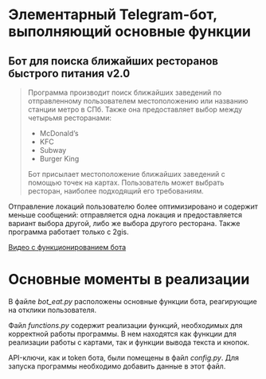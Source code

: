 # Элементарный Telegram-бот, выполняющий основные функции
## Бот для поиска ближайших ресторанов быстрого питания v2.0

> Программа производит поиск ближайших заведений по отправленному пользователем местоположению или названию станции метро в СПб. Также она предоставляет выбор между четырьмя ресторанами:
> + McDonald’s
> + KFC
> + Subway
> + Burger King
> 
> Бот присылает местоположение ближайших заведений с помощью точек на картах. Пользователь может выбрать ресторан, наиболее подходящий его требованиям.  

Отправление локаций пользователю более оптимизировано и содержит меньше сообщений: отправляется одна локация и предоставляется вариант выбора другой, либо же выбора другого ресторана. Также программа работает только с 2gis.

[Видео с функционированием бота](https://drive.google.com/file/d/1--etGkIuulyfVxT6oECJTEflRvLrKDIb/view?usp=sharing)

# Основные моменты в реализации

В файле _bot_eat.py_ расположены основные функции бота, реагирующие на отклики пользователя. 

Файл _functions.py_ содержит реализации функций, необходимых для корректной работы программы. В нем находятся как функции для реализации работы с картами, так и функции вывода текста и кнопок. 

API-ключи, как и token бота, были помещены в файл _config.py_. Для запуска программы необходимо добавить данные в этот файл.
